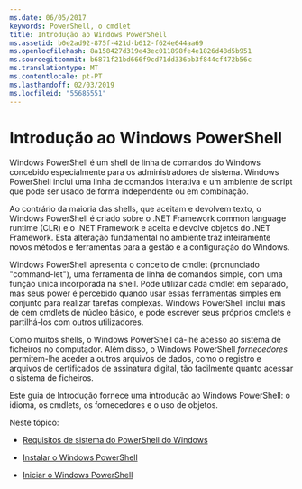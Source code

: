 ```yaml
---
ms.date: 06/05/2017
keywords: PowerShell, o cmdlet
title: Introdução ao Windows PowerShell
ms.assetid: b0e2ad92-875f-421d-b612-f624e644aa69
ms.openlocfilehash: 8a158427d319e43ec011898fe4e1826d48d5b951
ms.sourcegitcommit: b6871f21bd666f9cd71dd336bb3f844cf472b56c
ms.translationtype: MT
ms.contentlocale: pt-PT
ms.lasthandoff: 02/03/2019
ms.locfileid: "55685551"
---
```

# <a name="getting-started-with-windows-powershell"></a>Introdução ao Windows PowerShell
Windows PowerShell é um shell de linha de comandos do Windows concebido especialmente para os administradores de sistema. Windows PowerShell inclui uma linha de comandos interativa e um ambiente de script que pode ser usado de forma independente ou em combinação.

Ao contrário da maioria das shells, que aceitam e devolvem texto, o Windows PowerShell é criado sobre o .NET Framework common language runtime (CLR) e o .NET Framework e aceita e devolve objetos do .NET Framework. Esta alteração fundamental no ambiente traz inteiramente novos métodos e ferramentas para a gestão e a configuração do Windows.

Windows PowerShell apresenta o conceito de cmdlet (pronunciado "command-let"), uma ferramenta de linha de comandos simple, com uma função única incorporada na shell. Pode utilizar cada cmdlet em separado, mas seus power é percebido quando usar essas ferramentas simples em conjunto para realizar tarefas complexas. Windows PowerShell inclui mais de cem cmdlets de núcleo básico, e pode escrever seus próprios cmdlets e partilhá-los com outros utilizadores.

Como muitos shells, o Windows PowerShell dá-lhe acesso ao sistema de ficheiros no computador. Além disso, o Windows PowerShell *fornecedores* permitem-lhe aceder a outros arquivos de dados, como o registro e arquivos de certificados de assinatura digital, tão facilmente quanto acessar o sistema de ficheiros.

Este guia de Introdução fornece uma introdução ao Windows PowerShell: o idioma, os cmdlets, os fornecedores e o uso de objetos.

Neste tópico:

- [Requisitos de sistema do PowerShell do Windows](../setup/Windows-PowerShell-System-Requirements.md)

- [Instalar o Windows PowerShell](../setup/Installing-Windows-PowerShell.md)

- [Iniciar o Windows PowerShell](../setup/Starting-Windows-PowerShell.md)
